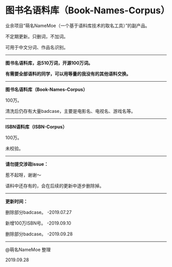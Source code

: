 # 图书名语料库（Book-Names-Corpus）
业余项目“萌名NameMoe（一个基于语料库技术的取名工具）”的副产品。

不定期更新。只删词，不加词。

可用于中文分词、作品名识别。

---

<strong>图书名语料库，总510万词，开源100万词。</strong>

<strong>有需要全部语料的同学，可以用等量的我没有的其他语料交换。</strong>

---

<strong>图书名语料库（Book-Names-Corpus）</strong>

100万。

清洗后仍存有大量badcase，主要是电影名、电视名、游戏名等。

---

<strong>ISBN语料库（ISBN-Corpus）</strong>

100万。

未校验。

---

<strong>请勿提交涉政issue：</strong>

惹不起呀，谢谢～

语料中还存有的，会在后续的更新中逐步删除掉。

---

<strong>更新时间：</strong>

删除部分badcase。 -2019.07.27

新增100万ISBN号。 -2019.09.10

删除部分badcase。 -2019.09.28

---

@萌名NameMoe 整理

2019.09.28
